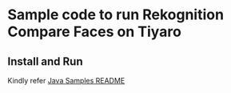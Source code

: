 # Sample code to run Rekognition Compare Faces on Tiyaro

## Install and Run
Kindly refer [Java Samples README](../../../../../../../../README.md)
